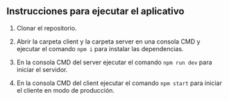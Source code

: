 ## Instrucciones para ejecutar el aplicativo

1. Clonar el repositorio.

2. Abrir la carpeta client y la carpeta server en una consola CMD y ejecutar el comando `npm i` para instalar las dependencias.

3. En la consola CMD del server ejecutar el comando `npm run dev` para iniciar el servidor.

4. En la consola CMD del client ejecutar el comando `npm start` para iniciar el cliente en modo de producción.
